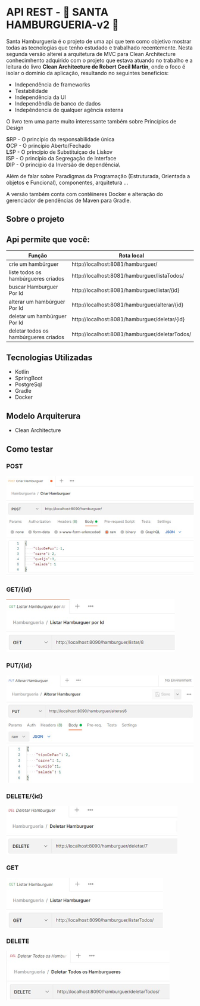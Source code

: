 # API REST - :hamburger: SANTA HAMBURGUERIA-v2 :hamburger:

Santa Hamburgueria é o projeto de uma api que tem como objetivo mostrar todas as tecnologias que
tenho estudado e trabalhado recentemente. Nesta segunda versão alterei a arquitetura de MVC para
Clean Architecture conhecimhento adquirido com o projeto que estava atuando no trabalho e a leitura do livro
**Clean Architecture de Robert Cecil Martin**, onde o foco é isolar o domínio da aplicação, resultando no seguintes benefícios:

 - Independência de frameworks
 - Testabilidade
 - Independência da UI
 - Independêndia de banco de dados
 - Indepêndencia de qualquer agência externa

O livro tem uma parte muito interessante também sobre Princípios de Design
 
 **S**RP - O princípio da responsabilidade única\
 **O**CP - O princípio Aberto/Fechado\
 **L**SP - O princípio de Substituiçao de Liskov\
 **I**SP - O princípio da Segregação de Interface\
 **D**IP - O princípio da Inversão de dependência\
 

Além de falar sobre Paradigmas da Programação (Estruturada, Orientada a objetos e Funcional), componentes, arquitetura ...

A versão também conta com contêineres Docker e alteração do gerenciador de pendências de Maven para Gradle.

## Sobre o projeto

## Api permite que você:
|Função                                 | Rota local                                     |
|---------------------------------------|------------------------------------------------|
| crie um hambúrguer                    | http://localhost:8081/hamburguer/              |
| liste todos os hambúrgueres criados   | http://localhost:8081/hamburguer/listaTodos/   |
| buscar Hamburguer Por Id              | http://localhost:8081/hamburguer/listar/{id}   |
| alterar um hambúrguer Por Id          | http://localhost:8081/hamburguer/alterar/{id}  |
| deletar um hambúrguer Por Id          | http://localhost:8081/hamburguer/deletar/{id}  |
| deletar todos os hambúrgueres criados | http://localhost:8081/hamburguer/deletarTodos/ |

## Tecnologias Utilizadas

 - Kotlin
 - SpringBoot
 - PostgreSql
 - Gradle
 - Docker

## Modelo Arquiterura

 - Clean Architecture

## Como testar

### POST
![](src/img/testePost.jpg)
### GET/{id}
![](src/img/testGetId.jpg)
### PUT/{id}
![](src/img/testPutId.jpg)
### DELETE/{id}
![](src/img/testDeleteId.jpg)
### GET
![](src/img/testeListarTodos.jpg)
### DELETE
![](src/img/testDeleteTodos.jpg)